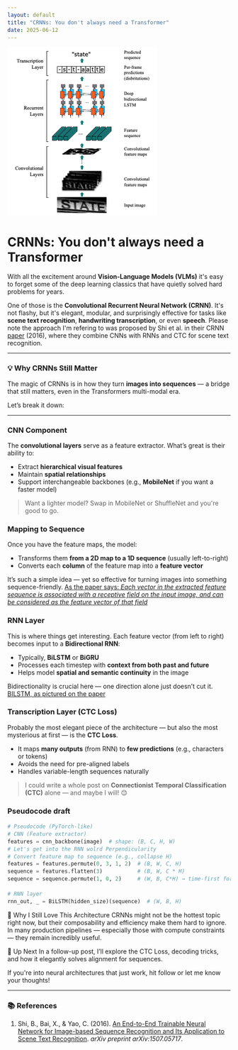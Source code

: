 ```yaml
---
layout: default
title: "CRNNs: You don't always need a Transformer"
date: 2025-06-12
---
```


![Architecture, as proposed in the paper](https://github.com/fermaat/fermaat.github.io/blob/main/files/images/CRNNs/CRNN1.png?raw=true)

# CRNNs: You don't always need a Transformer

With all the excitement around **Vision-Language Models (VLMs)**  it's easy to forget some of the deep learning classics that have quietly solved hard problems for years.

One of those is the **Convolutional Recurrent Neural Network (CRNN)**. It's not flashy, but it's elegant, modular, and surprisingly effective for tasks like **scene text recognition**, **handwriting transcription**, or even **speech**. Please note the approach I'm refering to was proposed by Shi et al. in their CRNN [paper](https://arxiv.org/abs/1507.05717) (2016), where they combine CNNs with RNNs and CTC for scene text recognition.

---

### 💡 Why CRNNs Still Matter

The magic of CRNNs is in how they turn **images into sequences** — a bridge that still matters, even in the Transformers multi-modal era.

Let’s break it down:

---

### CNN Component

The **convolutional layers** serve as a feature extractor. What’s great is their ability to:
- Extract **hierarchical visual features**
- Maintain **spatial relationships**
- Support interchangeable backbones (e.g., **MobileNet** if you want a faster model)

> Want a lighter model? Swap in MobileNet or ShuffleNet and you're good to go.

### Mapping to Sequence
Once you have the feature maps, the model:
- Transforms them **from a 2D map to a 1D sequence** (usually left-to-right)
- Converts each **column** of the feature map into a **feature vector**

It’s such a simple idea — yet so effective for turning images into something sequence-friendly.
[As the paper says: *Each vector in the extracted feature sequence is associated with a receptive field on the input image, and can be considered as the feature vector of that field*](https://github.com/fermaat/fermaat.github.io/blob/main/files/images/CRNNs/CRNN2.png?raw=true)

### RNN Layer
This is where things get interesting. Each feature vector (from left to right) becomes input to a **Bidirectional RNN**:

- Typically, **BiLSTM** or **BiGRU**
- Processes each timestep with **context from both past and future**
- Helps model **spatial and semantic continuity** in the image

Bidirectionality is crucial here — one direction alone just doesn’t cut it.
[BILSTM, as pictured on the paper](https://github.com/fermaat/fermaat.github.io/blob/main/files/images/CRNNs/CRNN3.png?raw=true)

### Transcription Layer (CTC Loss)
Probably the most elegant piece of the architecture — but also the most mysterious at first — is the **CTC Loss**.

- It maps **many outputs** (from RNN) to **few predictions** (e.g., characters or tokens)
- Avoids the need for pre-aligned labels
- Handles variable-length sequences naturally

> I could write a whole post on **Connectionist Temporal Classification (CTC)** alone — and maybe I will! 😊

### Pseudocode draft

```python
# Pseudocode (PyTorch-like)
# CNN (Feature extractor)
features = cnn_backbone(image)  # shape: (B, C, H, W)
# Let's get into the RNN wolrd Perpendicularity
# Convert feature map to sequence (e.g., collapse H)
features = features.permute(0, 3, 1, 2)  # (B, W, C, H)
sequence = features.flatten(3)           # (B, W, C * H)
sequence = sequence.permute(1, 0, 2)     # (W, B, C*H) → time-first for RNN

# RNN layer
rnn_out, _ = BiLSTM(hidden_size)(sequence)  # (W, B, H)
```

🧠 Why I Still Love This Architecture
CRNNs might not be the hottest topic right now, but their composability and efficiency make them hard to ignore. In many production pipelines — especially those with compute constraints — they remain incredibly useful.

👀 Up Next
In a follow-up post, I’ll explore the CTC Loss, decoding tricks, and how it elegantly solves alignment for sequences.

If you're into neural architectures that just work, hit follow or let me know your thoughts!

---
### 📚 References

1. Shi, B., Bai, X., & Yao, C. (2016). [An End-to-End Trainable Neural Network for Image-based Sequence Recognition and Its Application to Scene Text Recognition](https://arxiv.org/abs/1507.05717). *arXiv preprint arXiv:1507.05717*.